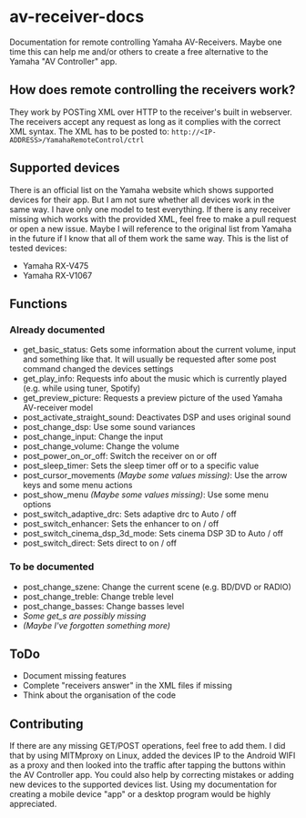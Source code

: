 # av-receiver-docs
Documentation for remote controlling Yamaha AV-Receivers. Maybe one time this can help me and/or others to create a free alternative to the Yamaha "AV Controller" app.

## How does remote controlling the receivers work?
They work by POSTing XML over HTTP to the receiver's built in webserver. The receivers accept any request as long as it complies with the correct XML syntax. The XML has to be posted to: ```http://<IP-ADDRESS>/YamahaRemoteControl/ctrl```

## Supported devices
There is an official list on the Yamaha website which shows supported devices for their app. But I am not sure whether all devices work in the same way. I have only one model to test everything. If there is any receiver missing which works with the provided XML, feel free to make a pull request or open a new issue. Maybe I will reference to the original list from Yamaha in the future if I know that all of them work the same way. This is the list of tested devices:

- Yamaha RX-V475
- Yamaha RX-V1067

## Functions
### Already documented

- get_basic_status: Gets some information about the current volume, input and something like that. It will usually be requested after some post command changed the devices settings
- get_play_info: Requests info about the music which is currently played (e.g. while using tuner, Spotify)
- get_preview_picture: Requests a preview picture of the used Yamaha AV-receiver model
- post_activate_straight_sound: Deactivates DSP and uses original sound
- post_change_dsp: Use some sound variances
- post_change_input: Change the input
- post_change_volume: Change the volume
- post_power_on_or_off: Switch the receiver on or off
- post_sleep_timer: Sets the sleep timer off or to a specific value
- post_cursor_movements *(Maybe some values missing)*: Use the arrow keys and some menu actions
- post_show_menu *(Maybe some values missing)*: Use some menu options
- post_switch_adaptive_drc: Sets adaptive drc to Auto / off
- post_switch_enhancer: Sets the enhancer to on / off
- post_switch_cinema_dsp_3d_mode: Sets cinema DSP 3D to Auto / off
- post_switch_direct: Sets direct to on / off

### To be documented

- post_change_szene: Change the current scene (e.g. BD/DVD or RADIO)
- post_change_treble: Change treble level
- post_change_basses: Change basses level
- *Some get_s are possibly missing*
- *(Maybe I've forgotten something more)*

## ToDo

- Document missing features
- Complete "receivers answer" in the XML files if missing
- Think about the organisation of the code

## Contributing
If there are any missing GET/POST operations, feel free to add them. I did that by using MITMproxy on Linux, added the devices IP to the Android WIFI as a proxy and then looked into the traffic after tapping the buttons within the AV Controller app. You could also help by correcting mistakes or adding new devices to the supported devices list. Using my documentation for creating a mobile device "app" or a desktop program would be highly appreciated.
